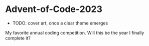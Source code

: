# Advent-of-Code-2023

* TODO: cover art, once a clear theme emerges

My favorite annual coding competition. Will this be the year I finally complete it?  

